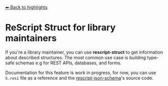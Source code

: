 [⬅ Back to highlights](../README.md)

# ReScript Struct for library maintainers

If you're a library maintainer, you can use **rescript-struct** to get information about described structures. The most common use case is building type-safe schemas e.g for REST APIs, databases, and forms.

Documentation for this feature is work in progress, for now, you can use `S.resi` file as a reference and the [rescript-json-schema](https://github.com/DZakh/rescript-json-schema)'s source code.
